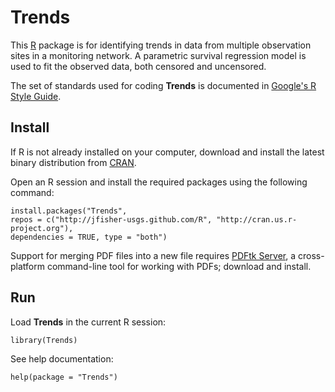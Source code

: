 Trends
======

This [R](http://www.r-project.org/ "R") package is for identifying trends in data from multiple observation sites in a monitoring network.
A parametric survival regression model is used to fit the observed data, both censored and uncensored.

The set of standards used for coding **Trends** is documented in [Google's R Style Guide](http://google-styleguide.googlecode.com/svn/trunk/google-r-style.html "Google's R Style Guide").

Install
-------

If R is not already installed on your computer, download and install the latest binary distribution from [CRAN](http://cran.r-project.org/ "The Comprehensive R Archive Network").

Open an R session and install the required packages using the following command:

    install.packages("Trends",
    repos = c("http://jfisher-usgs.github.com/R", "http://cran.us.r-project.org"),
    dependencies = TRUE, type = "both")

Support for merging PDF files into a new file requires [PDFtk Server](http://www.pdflabs.com/tools/pdftk-server/ "pdftk"), a cross-platform command-line tool for working with PDFs; download and install.

Run
---

Load **Trends** in the current R session:

    library(Trends)

See help documentation:

    help(package = "Trends")
